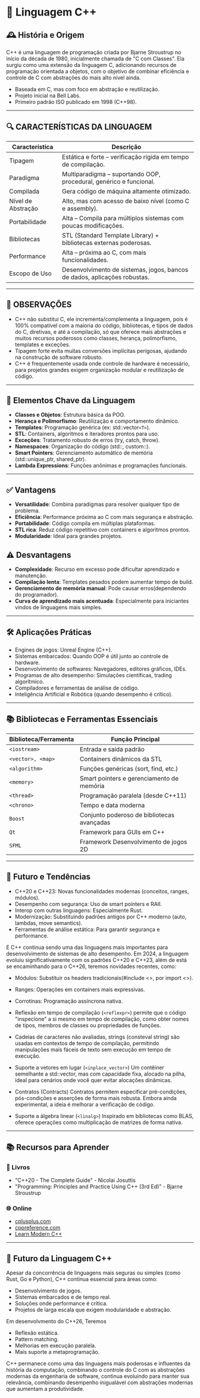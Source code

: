 # 📌 Linguagem C++

## 🕰️ História e Origem

C++ é uma linguagem de programação criada por Bjarne Stroustrup no início da década de 1980,
inicialmente chamada de "C com Classes". Ela surgiu como uma extensão da linguagem C,
adicionando recursos de programação orientada a objetos, com o objetivo de combinar
eficiência e controle de C com abstrações do mais alto nível ainda.

- Baseada em C, mas com foco em abstração e reutilização.
- Projeto inicial na Bell Labs.
- Primeiro padrão ISO publicado em 1998 (C++98).

---

## 🔍 CARACTERÍSTICAS DA LINGUAGEM

| **Característica** | **Descrição**                                                             |
| ------------------ | ------------------------------------------------------------------------- |
| Tipagem            | Estática e forte – verificação rígida em tempo de compilação.             |
| Paradigma          | Multiparadigma – suportando OOP, procedural, genérico e funcional.        |
| Compilada          | Gera código de máquina altamente otimizado.                               |
| Nível de Abstração | Alto, mas com acesso de baixo nível (como C e assembly).                  |
| Portabilidade      | Alta – Compila para múltiplos sistemas com poucas modificações.           |
| Bibliotecas        | STL (Standard Template Library) + bibliotecas externas poderosas.         |
| Performance        | Alta – próxima ao C, com mais funcionalidades.                            |
| Escopo de Uso      | Desenvolvimento de sistemas, jogos, bancos de dados, aplicações robustas. |

---

## 🔎 OBSERVAÇÕES

- C++ não substitui C, ele incrementa/complementa a linguagem, pois é 100% compatível
  com a maioria do código, bibliotecas, e tipos de dados do C, diretivas, e até a
  compilação, só que oferece mais abstrações e muitos recursos poderosos como classes,
  herança, polimorfismo, templates e exceções.
- Tipagem forte evita muitas conversões implícitas perigosas, ajudando na construção
  de software robusto.
- C++ é frequentemente usada onde controle de hardware é necessário, para projetos grandes
  exigem organização modular e reutilização de código.

---

## 🔑 Elementos Chave da Linguagem

- **Classes e Objetos**: Estrutura básica da POO.
- **Herança e Polimorfismo**: Reutilização e comportamento dinâmico.
- **Templates**: Programação genérica (ex: std::vector`<T>`).
- **STL**: Containers, algoritmos e iteradores prontos para uso.
- **Exceções**: Tratamento robusto de erros (try, catch, throw).
- **Namespaces**: Organização do código (std::, custom::).
- **Smart Pointers**: Gerenciamento automático de memória (std::unique_ptr, shared_ptr).
- **Lambda Expressions**: Funções anônimas e programações funcionais.

---

## ✅ Vantagens

- **Versatilidade**: Combina paradigmas para resolver qualquer tipo de problema.
- **Eficiência**: Performance próxima ao C com mais segurança e abstração.
- **Portabilidade**: Código compila em múltiplas plataformas.
- **STL rica**: Reduz código repetitivo com containers e algoritmos prontos.
- **Modularidade**: Ideal para grandes projetos.

## ⚠️ Desvantagens

- **Complexidade**: Recurso em excesso pode dificultar aprendizado e manutenção.
- **Compilação lenta**: Templates pesados podem aumentar tempo de build.
- **Gerenciamento de memória manual**: Pode causar erros(dependendo do programador).
- **Curva de aprendizado mais acentuada**: Especialmente para iniciantes vindos de linguagens mais simples.

---

## 🛠️ Aplicações Práticas

- Engines de jogos: Unreal Engine (C++).
- Sistemas embarcados: Quando OOP é útil junto ao controle de hardware.
- Desenvolvimento de softwares: Navegadores, editores gráficos, IDEs.
- Programas de alto desempenho: Simulações científicas, trading algorítmico.
- Compiladores e ferramentas de análise de código.
- Inteligência Artificial e Robótica (quando desempenho é crítico).

---

## 📚 Bibliotecas e Ferramentas Essenciais

| **Biblioteca/Ferramenta** | **Função Principal**                       |
| ------------------------- | ------------------------------------------ |
| `<iostream>`              | Entrada e saída padrão                     |
| `<vector>, <map>`         | Containers dinâmicos da STL                |
| `<algorithm>`             | Funções genéricas (sort, find, etc.)       |
| `<memory>`                | Smart pointers e gerenciamento de memória  |
| `<thread>`                | Programação paralela (desde C++11)         |
| `<chrono>`                | Tempo e data moderna                       |
| `Boost`                   | Conjunto poderoso de bibliotecas avançadas |
| `Qt`                      | Framework para GUIs em C++                 |
| `SFML`                    | Framework Desenvolvimento de jogos 2D      |

---

## 🚀 Futuro e Tendências

- C++20 e C++23: Novas funcionalidades modernas (conceitos, ranges, módulos).
- Desempenho com segurança: Uso de smart pointers e RAII.
- Interop com outras linguagens: Especialmente Rust.
- Modernização: Substituindo padrões antigos por C++ moderno (auto, lambdas, move semantics).
- Ferramentas de análise estática: Para garantir segurança e performance.

E C++ continua sendo uma das linguagens mais importantes para desenvolvimento de sistemas
de alto desempenho. Em 2024, a linguagem evoluiu significativamente com os padrões
C++20 e C++23, além de está se encaminhando para o C++26, teremos novidades recentes, como:

- Módulos: Substituir os headers tradicionais(#include <>, por import <>).

- Ranges: Operações em containers mais expressivas.

- Corrotinas: Programação assíncrona nativa.

- Reflexão em tempo de compilação (`<reflexpr>`) permite que o código "inspecione" a si mesmo
  em tempo de compilação, como obter nomes de tipos, membros de classes ou propriedades de funções.

- Cadeias de caracteres não avaliadas, strings (consteval string) são usadas em contextos de tempo
  de compilação, permitindo manipulações mais fáceis de texto sem execução em tempo de execução.

- Suporte a vetores em lugar (`<inplace_vector>`) Um contêiner semelhante a std::vector,
  mas com capacidade fixa, alocado na pilha, ideal para cenários onde você quer evitar
  alocações dinâmicas.

- Contratos (Contracts) Contratos permitem especificar pré-condições, pós-condições e asserções
  de forma mais robusta. Embora ainda experimental, a ideia é melhorar a verificação de código.

- Suporte a álgebra linear (`<linalg>`) Inspirado em bibliotecas como BLAS, oferece operações
  como multiplicação de matrizes de forma nativa.

---

## 📚 Recursos para Aprender

### 📕 Livros

- "C++20 - The Complete Guide" - Nicolai Josuttis
- "Programming: Principles and Practice Using C++ (3rd Ed)" - Bjarne Stroustrup

### 🌐 Online

- [cplusplus.com](https://cplusplus.com/)
- [cppreference.com](https://en.cppreference.com/w/)
- [Learn Modern C++](https://learnmoderncpp.com/)

---

## 🔮 Futuro da Linguagem C++

Apesar da concorrência de linguagens mais seguras ou simples (como Rust, Go e Python),
C++ continua essencial para áreas como:

- Desenvolvimento de jogos.
- Sistemas embarcados e de tempo real.
- Soluções onde performance é crítica.
- Projetos de larga escala que exigem modularidade e abstração.

Em desenvolvmento do C++26, Teremos

- Reflexão estática.
- Pattern matching.
- Melhorias em execução paralela.
- Mais suporte a metaprogramação.

C++ permanece como uma das linguagens mais poderosas e influentes da história da computação,
combinando o controle do C com as abstrações modernas da engenharia de software,
continua evoluindo para manter sua relevância, combinando desempenho inigualável com
abstrações modernas que aumentam a produtividade.
